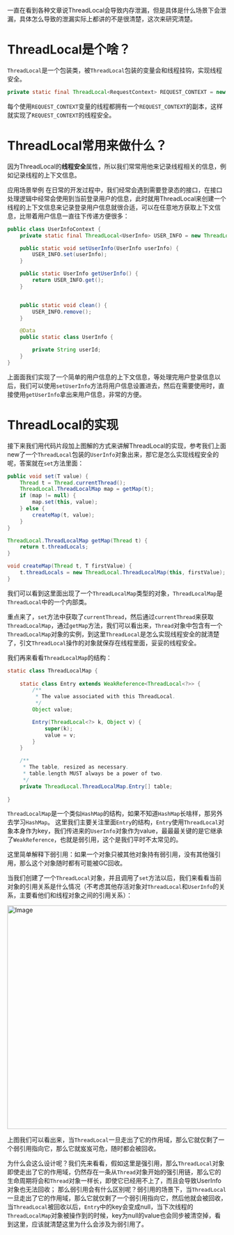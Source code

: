 一直在看到各种文章说ThreadLocal会导致内存泄漏，但是具体是什么场景下会泄漏，具体怎么导致的泄漏实际上都讲的不是很清楚，这次来研究清楚。

# ThreadLocal是个啥？

`ThreadLocal`是一个包装类，被`ThreadLocal`包装的变量会和线程挂钩，实现线程安全。
```java
private static final ThreadLocal<RequestContext> REQUEST_CONTEXT = new ThreadLocal<>();
```
每个使用`REQUEST_CONTEXT`变量的线程都拥有一个`REQUEST_CONTEXT`的副本，这样就实现了`REQUEST_CONTEXT`的线程安全。

# ThreadLocal常用来做什么？
因为ThreadLocal的**线程安全**属性，所以我们常常用他来记录线程相关的信息，例如记录线程的上下文信息。

应用场景举例
在日常的开发过程中，我们经常会遇到需要登录态的接口，在接口处理逻辑中经常会使用到当前登录用户的信息，此时就用ThreadLocal来创建一个线程的上下文信息来记录登录用户信息就很合适，可以在任意地方获取上下文信息，比带着用户信息一直往下传递方便很多：
```java
public class UserInfoContext {
    private static final ThreadLocal<UserInfo> USER_INFO = new ThreadLocal<>();

    public static void setUserInfo(UserInfo userInfo) {
        USER_INFO.set(userInfo);
    }

    public static UserInfo getUserInfo() {
        return USER_INFO.get();
    }


    public static void clean() {
        USER_INFO.remove();
    }

    @Data
    public static class UserInfo {

        private String userId;
    }
}
```
上面面我们实现了一个简单的用户信息的上下文信息，等处理完用户登录信息以后，我们可以使用`setUserInfo`方法将用户信息设置进去，然后在需要使用时，直接使用`getUserInfo`拿出来用户信息，非常的方便。

# ThreadLocal的实现

接下来我们用代码片段加上图解的方式来讲解ThreadLocal的实现，参考我们上面new了一个`ThreadLocal`包装的`UserInfo`对象出来，那它是怎么实现线程安全的呢，答案就在`set`方法里面：
```java
public void set(T value) {
    Thread t = Thread.currentThread();
    ThreadLocal.ThreadLocalMap map = getMap(t);
    if (map != null) {
        map.set(this, value);
    } else {
        createMap(t, value);
    }
}

ThreadLocal.ThreadLocalMap getMap(Thread t) {
    return t.threadLocals;
}

void createMap(Thread t, T firstValue) {
    t.threadLocals = new ThreadLocal.ThreadLocalMap(this, firstValue);
}
```
我们可以看到这里面出现了一个`ThreadLocalMap`类型的对象，`ThreadLocalMap`是`ThreadLocal`中的一个内部类。

重点来了，`set`方法中获取了`currentThread`，然后通过`currentThread`来获取`ThreadLocalMap`，通过`getMap`方法，我们可以看出来，`Thread`对象中包含有一个`ThreadLocalMap`对象的实例，到这里`ThreadLocal`是怎么实现线程安全的就清楚了，引文`ThreadLocal`操作的对象就保存在线程里面，妥妥的线程安全。

我们再来看看`ThreadLocalMap`的结构：
```java
static class ThreadLocalMap {
    
    static class Entry extends WeakReference<ThreadLocal<?>> {
        /**
         * The value associated with this ThreadLocal.
         */
        Object value;

        Entry(ThreadLocal<?> k, Object v) {
            super(k);
            value = v;
        }
    }

    /**
     * The table, resized as necessary.
     * table.length MUST always be a power of two.
     */
    private ThreadLocal.ThreadLocalMap.Entry[] table;
    
}
```

`ThreadLocalMap`是一个类似`HashMap`的结构，如果不知道`HashMap`长啥样，那另外去学习`HashMap`。
这里我们主要关注里面`Entry`的结构，`Entry`使用`ThreadLocal`对象本身作为key，我们传进来的`UserInfo`对象作为value，最最最关键的是它继承了`WeakReference`，也就是弱引用，这个是我们平时不太常见的。


这里简单解释下弱引用：如果一个对象只被其他对象持有弱引用，没有其他强引用，那么这个对象随时都有可能被GC回收。

当我们创建了一个`ThreadLocal`对象，并且调用了`set`方法以后，我们来看看当前对象的引用关系是什么情况（不考虑其他存活对象对`ThreadLocal`和`UserInfo`的关系，主要看他们和线程对象之间的引用关系）：

<img width="514" alt="Image" src="https://github.com/user-attachments/assets/be1a5802-c197-4ea2-a2a7-aec3959ea3fe" />

上图我们可以看出来，当`ThreadLocal`一旦走出了它的作用域，那么它就仅剩了一个弱引用指向它，那么它就岌岌可危，随时都会被回收。

为什么会这么设计呢？我们先来看看，假如这里是强引用，那么`ThreadLocal`对象即使走出了它的作用域，仍然存在一条从`Thread`对象开始的强引用链，那么它的生命周期将会和`Thread`对象一样长，即使它已经用不上了，而且会导致UserInfo对象也无法回收；
那么弱引用会有什么区别呢？弱引用的场景下，当`ThreadLocal`一旦走出了它的作用域，那么它就仅剩了一个弱引用指向它，然后他就会被回收，当`ThreadLocal`被回收以后，`Entry`中的key会变成null，当下次线程的`ThreadLocalMap`对象被操作到的时候，key为null的value也会同步被清空掉，看到这里，应该就清楚这里为什么会涉及为弱引用了。

